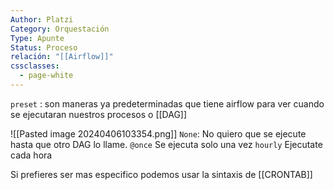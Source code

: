 ```yaml
---
Author: Platzi
Category: Orquestación
Type: Apunte
Status: Proceso
relación: "[[Airflow]]"
cssclasses:
  - page-white
---
```

`preset` : son maneras ya predeterminadas que tiene airflow para ver cuando se ejecutaran nuestros procesos o [[DAG]]

![[Pasted image 20240406103354.png]]
`None`: No quiero que se ejecute hasta que otro DAG lo llame.
`@once` Se ejecuta solo una vez
`hourly` Ejecutate cada hora

Si prefieres ser mas especifico podemos usar la sintaxis de [[CRONTAB]]
